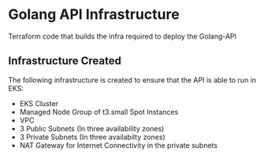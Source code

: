 # Golang API Infrastructure

Terraform code that builds the infra required to deploy the Golang-API

## Infrastructure Created

The following infrastructure is created to ensure that the API is able to run in EKS:

* EKS Cluster
* Managed Node Group of t3.small Spot Instances
* VPC
* 3 Public Subnets (In three availability zones)
* 3 Private Subnets (In three availabilty zones)
* NAT Gateway for Internet Connectivity in the private subnets